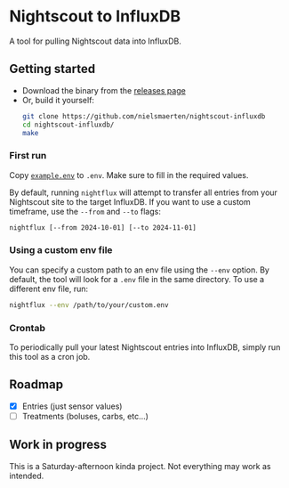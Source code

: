 # Nightscout to InfluxDB

A tool for pulling Nightscout data into InfluxDB.

## Getting started

- Download the binary from the
  [releases page](https://github.com/nielsmaerten/nightscout-influxdb/releases)
- Or, build it yourself:
  ```bash
  git clone https://github.com/nielsmaerten/nightscout-influxdb
  cd nightscout-influxdb/
  make
  ```

### First run

Copy [`example.env`](./example.env) to `.env`. Make sure to fill in the required
values.

By default, running `nightflux` will attempt to transfer all entries from
your Nightscout site to the target InfluxDB. If you want to use a custom
timeframe, use the `--from` and `--to` flags:

```bash
nightflux [--from 2024-10-01] [--to 2024-11-01]
```

### Using a custom env file

You can specify a custom path to an env file using the `--env` option. By default, the tool will look for a `.env` file in the same directory. To use a different env file, run:

```bash
nightflux --env /path/to/your/custom.env
```

### Crontab

To periodically pull your latest Nightscout entries into InfluxDB, simply run
this tool as a cron job.

## Roadmap

- [x] Entries (just sensor values)
- [ ] Treatments (boluses, carbs, etc...)

## Work in progress

This is a Saturday-afternoon kinda project. Not everything may work as intended.
